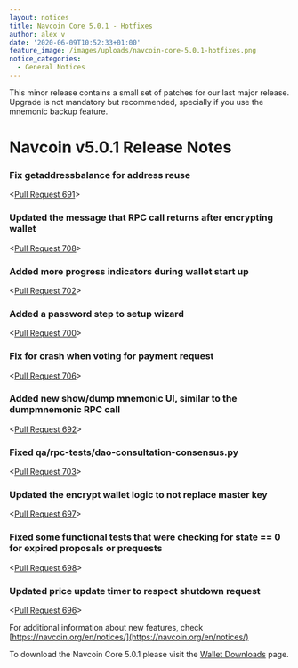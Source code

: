 ```yaml
---
layout: notices
title: Navcoin Core 5.0.1 - Hotfixes
author: alex v
date: '2020-06-09T10:52:33+01:00'
feature_image: /images/uploads/navcoin-core-5.0.1-hotfixes.png
notice_categories:
  - General Notices
---
```

This minor release contains a small set of patches for our last major release. Upgrade is not mandatory but recommended, specially if you use the mnemonic backup feature.
<!--more-->

# Navcoin v5.0.1 Release Notes

### Fix getaddressbalance for address reuse

<[Pull Request 691](https://github.com/navcoin/navcoin-core/pull/691)>

### Updated the message that RPC call returns after encrypting wallet

<[Pull Request 708](https://github.com/navcoin/navcoin-core/pull/708)>

### Added more progress indicators during wallet start up

<[Pull Request 702](https://github.com/navcoin/navcoin-core/pull/702)>

### Added a password step to setup wizard 

<[Pull Request 700](https://github.com/navcoin/navcoin-core/pull/700)>

### Fix for crash when voting for payment request 

<[Pull Request 706](https://github.com/navcoin/navcoin-core/pull/706)>

### Added new show/dump mnemonic UI, similar to the dumpmnemonic RPC call

<[Pull Request 692](https://github.com/navcoin/navcoin-core/pull/692)>

### Fixed qa/rpc-tests/dao-consultation-consensus.py

<[Pull Request 703](https://github.com/navcoin/navcoin-core/pull/703)>

### Updated the encrypt wallet logic to not replace master key

<[Pull Request 697](https://github.com/navcoin/navcoin-core/pull/697)>

### Fixed some functional tests that were checking for state == 0 for expired proposals or prequests

<[Pull Request 698](https://github.com/navcoin/navcoin-core/pull/698)>

### Updated price update timer to respect shutdown request

<[Pull Request 696](https://github.com/navcoin/navcoin-core/pull/696)>

For additional information about new features, check [https://navcoin.org/en/notices/](https://navcoin.org/en/notices/) 

To download the Navcoin Core 5.0.1 please visit the [Wallet Downloads](https://navcoin.org/en/wallets/#download-core) page.
